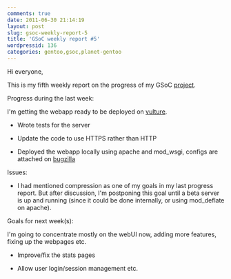 ```yaml
---
comments: true
date: 2011-06-30 21:14:19
layout: post
slug: gsoc-weekly-report-5
title: 'GSoC weekly report #5'
wordpressid: 136
categories: gentoo,gsoc,planet-gentoo
---
```


Hi everyone,

This is my fifth weekly report on the progress of my GSoC [project](http://www.google-melange.com/gsoc/project/google/gsoc2011/vh4x0r/26001).

Progress during the last week:

I'm getting the webapp ready to be deployed on [vulture](http://soc.dev.gentoo.org).



	
* Wrote tests for the server

	
* Update the code to use HTTPS rather than HTTP

	
* Deployed the webapp locally using apache and mod_wsgi, configs are attached on [bugzilla](http://bugs.gentoo.org/show_bug.cgi?id=369679)


Issues:

	
* I had mentioned compression as one of my goals in my last progress report. But after discussion, I'm postponing this goal until a beta server is up and running (since it could be done internally, or using mod_deflate on apache).


Goals for next week(s):

I'm going to concentrate mostly on the webUI now, adding more features, fixing up the webpages etc.

	
* Improve/fix the stats pages

	
* Allow user login/session management etc.


